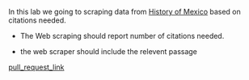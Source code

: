 In this lab we going to scraping data from [History of Mexico](https://en.wikipedia.org/wiki/History_of_Mexico) based on citations needed.
* The Web scraping should report number of citations needed.

* the web scraper should include the relevent passage


[pull_request_link](https://github.com/monaSalih/web-scraper/pull/1)